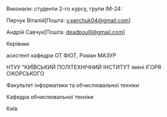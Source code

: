 Виконали: студенти 2-го курсу, групи ІМ-24:

Перчук Віталій[Пошта: v.perchuk04@gmail.com]

Андрій Савчук[Пошта: deadpoulll@gmail.com]

Керівник

асистент кафедри ОТ ФІОТ, Роман МАЗУР

НТУУ "КИЇВСЬКИЙ ПОЛІТЕХНІЧНИЙ ІНСТИТУТ імені ІГОРЯ СІКОРСЬКОГО

Факультет інформатики та обчислювальної техніки

Кафедра обчислювальної техніки

Київ 